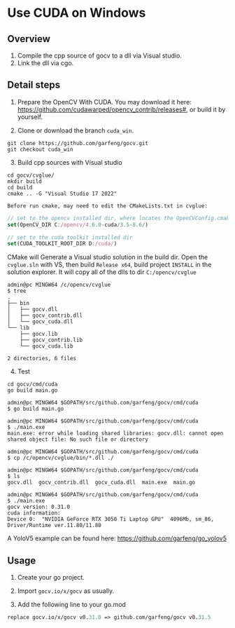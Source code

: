 # Use CUDA on Windows


## Overview

1. Compile the cpp source of gocv to a dll via Visual studio.
2. Link the dll via cgo.

## Detail steps

1. Prepare the OpenCV With CUDA. You may download it here: https://github.com/cudawarped/opencv_contrib/releases#, or build it by yourself.

2. Clone or download the branch `cuda_win`.
``` shell
git clone https://github.com/garfeng/gocv.git
git checkout cuda_win
```

3. Build cpp sources with Visual studio
``` shell
cd gocv/cvglue/
mkdir build 
cd build
cmake .. -G "Visual Studio 17 2022"
```

    Before run cmake, may need to edit the CMakeLists.txt in cvglue:
``` js
// set to the opencv installed dir, where locates the OpenCVConfig.cmake
set(OpenCV_DIR C:/opencv/4.6.0-cuda/3.5-8.6/) 

// set to the cuda toolkit installed dir 
set(CUDA_TOOLKIT_ROOT_DIR D:/cuda/) 
```

CMake will Generate a Visual studio solution in the build dir. Open the `cvglue.sln` with VS, then build `Release x64`, build project `INSTALL` in the solution explorer. 
It will copy all of the dlls to dir `C:/opencv/cvglue`

``` shell
admin@pc MINGW64 /c/opencv/cvglue
$ tree
.
├── bin
│   ├── gocv.dll
│   ├── gocv_contrib.dll
│   └── gocv_cuda.dll
└── lib
    ├── gocv.lib
    ├── gocv_contrib.lib
    └── gocv_cuda.lib

2 directories, 6 files
```
4. Test
``` shell
cd gocv/cmd/cuda
go build main.go
```

``` shell
admin@pc MINGW64 $GOPATH/src/github.com/garfeng/gocv/cmd/cuda
$ go build main.go

admin@pc MINGW64 $GOPATH/src/github.com/garfeng/gocv/cmd/cuda
$ ./main.exe
main.exe: error while loading shared libraries: gocv.dll: cannot open shared object file: No such file or directory

admin@pc MINGW64 $GOPATH/src/github.com/garfeng/gocv/cmd/cuda
$ cp /c/opencv/cvglue/bin/*.dll ./

admin@pc MINGW64 $GOPATH/src/github.com/garfeng/gocv/cmd/cuda
$ ls
gocv.dll  gocv_contrib.dll  gocv_cuda.dll  main.exe  main.go

admin@pc MINGW64 $GOPATH/src/github.com/garfeng/gocv/cmd/cuda
$ ./main.exe
gocv version: 0.31.0
cuda information:
Device 0:  "NVIDIA GeForce RTX 3050 Ti Laptop GPU"  4096Mb, sm_86, Driver/Runtime ver.11.80/11.80
```

A YoloV5 example can be found here: https://github.com/garfeng/go_yolov5


## Usage

1. Create your go project.

2. Import `gocv.io/x/gocv` as usually.

3. Add the following line to your go.mod

``` go.mod
replace gocv.io/x/gocv v0.31.0 => github.com/garfeng/gocv v0.31.5
```
